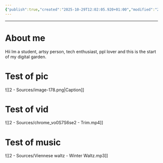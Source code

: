```yaml
---
{"publish":true,"created":"2025-10-29T12:02:05.920+01:00","modified":"2025-10-29T12:05:03.214+01:00","cssclasses":""}
---
```


---

# About me
Hii Im a student, artsy person, tech enthusiast, ppl lover and this is the start of my digital garden.

# Test of pic
![[2 - Sources/image-178.png|Caption]]

# Test of vid
![[2 - Sources/chrome_vo0S7S6se2 - Trim.mp4]]

# Test of music
![[2 - Sources/Viennese waltz - Winter Waltz.mp3]]



